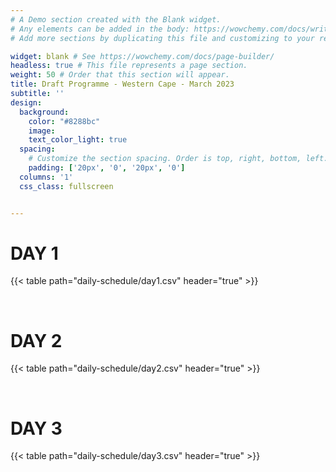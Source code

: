 ```yaml
---
# A Demo section created with the Blank widget.
# Any elements can be added in the body: https://wowchemy.com/docs/writing-markdown-latex/
# Add more sections by duplicating this file and customizing to your requirements.

widget: blank # See https://wowchemy.com/docs/page-builder/
headless: true # This file represents a page section.
weight: 50 # Order that this section will appear.
title: Draft Programme - Western Cape - March 2023
subtitle: ''
design:
  background:
    color: "#8288bc"
    image: 
    text_color_light: true
  spacing:
    # Customize the section spacing. Order is top, right, bottom, left.
    padding: ['20px', '0', '20px', '0']
  columns: '1'
  css_class: fullscreen


---
```


# DAY 1

{{< table path="daily-schedule/day1.csv" header="true" >}}

<br>

# DAY 2 

{{< table path="daily-schedule/day2.csv" header="true" >}}

<br>

# DAY 3

{{< table path="daily-schedule/day3.csv" header="true" >}}